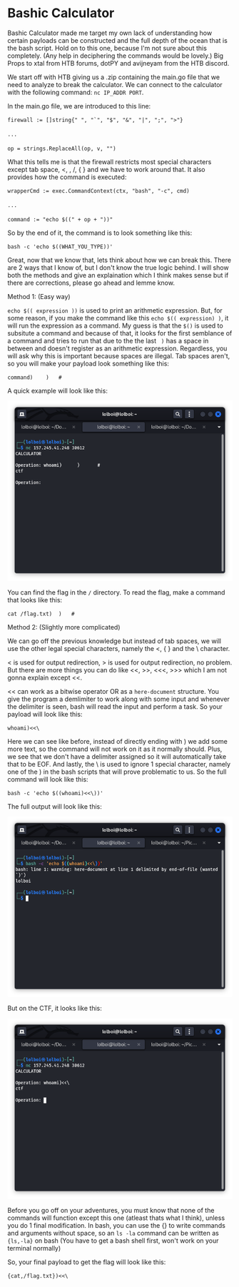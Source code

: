 Bashic Calculator
=================

Bashic Calculator made me target my own lack of understanding how certain payloads can be constructed and the full depth of the ocean that is the bash script. Hold on to this one, because I'm not sure about this completely. (Any help in deciphering the commands would be lovely.) Big Props to xtal from HTB forums, dotPY and avijneyam from the HTB discord.

We start off with HTB giving us a .zip containing the main.go file that we need to analyze to break the calculator. We can connect to the calculator with the following command: `nc IP_ADDR PORT`.

In the main.go file, we are introduced to this line:

```
firewall := []string{" ", "`", "$", "&", "|", ";", ">"}

...

op = strings.ReplaceAll(op, v, "")
```

What this tells me is that the firewall restricts most special characters except tab space, <, \, /, { } and we have to work around that. It also provides how the command is executed:

```
wrapperCmd := exec.CommandContext(ctx, "bash", "-c", cmd)

...

command := "echo $((" + op + "))" 
```

So by the end of it, the command is to look something like this:

```
bash -c 'echo $((WHAT_YOU_TYPE))'
```

Great, now that we know that, lets think about how we can break this. There are 2 ways that I know of, but I don't know the true logic behind. I will show both the methods and give an explaination which I think makes sense but if there are corrections, please go ahead and lemme know.

Method 1: (Easy way)

`echo $(( expression ))` is used to print an arithmetic expression. But, for some reason, if you make the command like this `echo $(( expression) )`, it will run the expression as a command. My guess is that the `$()` is used to subsitute a command and because of that, it looks for the first semblance of a command and tries to run that due to the the last ` )` has a space in between and doesn't register as an arithmetic expression. Regardless, you will ask why this is important because spaces are illegal. Tab spaces aren't, so you will make your payload look something like this:

```
command)	)	#
```

A quick example will look like this:

![Image](images/1.png)

You can find the flag in the `/` directory. To read the flag, make a command that looks like this:

```
cat	/flag.txt)	)	#
```

Method 2: (Slightly more complicated)

We can go off the previous knowledge but instead of tab spaces, we will use the other legal special characters, namely the <, { } and the \ character.

< is used for output redirection, > is used for output redirection, no problem. But there are more things you can do like <<, >>, <<<, >>> which I am not gonna explain except <<.

<< can work as a bitwise operator OR as a `here-document` structure. You give the program a demlimiter to work along with some input and whenever the delimiter is seen, bash will read the input and perform a task.
So your payload will look like this:

```
whoami)<<\
```

Here we can see like before, instead of directly ending with ) we add some more text, so the command will not work on it as it normally should. Plus, we see that we don't have a delimiter assigned so it will automatically take that to be EOF. And lastly, the \ is used to ignore 1 special character, namely one of the ) in the bash scripts that will prove problematic to us. So the full command will look like this:

```
bash -c 'echo $((whoami)<<\))'
```

The full output will look like this:

![Image](images/2.png)

But on the CTF, it looks like this:

![Image](images/3.png)

Before you go off on your adventures, you must know that none of the commands will function except this one (atleast thats what I think), unless you do 1 final modification. In bash, you can use the {} to write commands and arguments without space, so an `ls -la` command can be written as `{ls,-la}` on bash (You have to get a bash shell first, won't work on your terminal normally)

So, your final payload to get the flag will look like this:

```
{cat,/flag.txt})<<\
```
